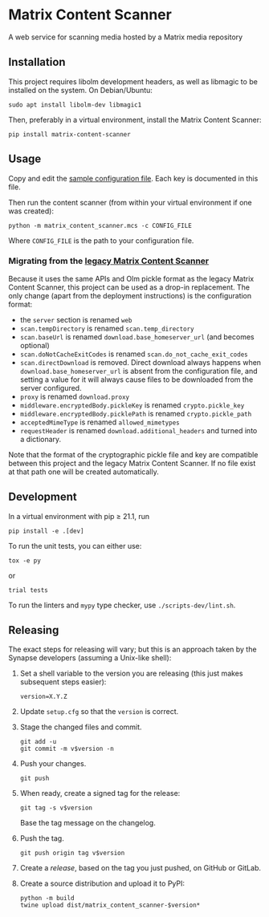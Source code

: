 # Matrix Content Scanner

A web service for scanning media hosted by a Matrix media repository

## Installation

This project requires libolm development headers, as well as libmagic to be installed on
the system. On Debian/Ubuntu:

```commandline
sudo apt install libolm-dev libmagic1
```

Then, preferably in a virtual environment, install the Matrix Content Scanner:

```commandline
pip install matrix-content-scanner
```

## Usage

Copy and edit the [sample configuration file](https://github.com/matrix-org/matrix-content-scanner-python/blob/main/config.sample.yaml).
Each key is documented in this file.

Then run the content scanner (from within your virtual environment if one was created):

```commandline
python -m matrix_content_scanner.mcs -c CONFIG_FILE
```

Where `CONFIG_FILE` is the path to your configuration file.

### Migrating from the [legacy Matrix Content Scanner](https://github.com/matrix-org/matrix-content-scanner)

Because it uses the same APIs and Olm pickle format as the legacy Matrix Content Scanner,
this project can be used as a drop-in replacement. The only change (apart from the
deployment instructions) is the configuration format:

* the `server` section is renamed `web`
* `scan.tempDirectory` is renamed `scan.temp_directory`
* `scan.baseUrl` is renamed `download.base_homeserver_url` (and becomes optional)
* `scan.doNotCacheExitCodes` is renamed `scan.do_not_cache_exit_codes`
* `scan.directDownload` is removed. Direct download always happens when `download.base_homeserver_url`
  is absent from the configuration file, and setting a value for it will always cause files to be
  downloaded from the server configured.
* `proxy` is renamed `download.proxy`
* `middleware.encryptedBody.pickleKey` is renamed `crypto.pickle_key`
* `middleware.encryptedBody.picklePath` is renamed `crypto.pickle_path`
* `acceptedMimeType` is renamed `allowed_mimetypes`
* `requestHeader` is renamed `download.additional_headers` and turned into a dictionary.

Note that the format of the cryptographic pickle file and key are compatible between this
project and the legacy Matrix Content Scanner. If no file exist at that path one will be
created automatically.

## Development

In a virtual environment with pip ≥ 21.1, run
```shell
pip install -e .[dev]
```

To run the unit tests, you can either use:
```shell
tox -e py
```
or
```shell
trial tests
```

To run the linters and `mypy` type checker, use `./scripts-dev/lint.sh`.


## Releasing

The exact steps for releasing will vary; but this is an approach taken by the
Synapse developers (assuming a Unix-like shell):

 1. Set a shell variable to the version you are releasing (this just makes
    subsequent steps easier):
    ```shell
    version=X.Y.Z
    ```

 2. Update `setup.cfg` so that the `version` is correct.

 3. Stage the changed files and commit.
    ```shell
    git add -u
    git commit -m v$version -n
    ```

 4. Push your changes.
    ```shell
    git push
    ```

 5. When ready, create a signed tag for the release:
    ```shell
    git tag -s v$version
    ```
    Base the tag message on the changelog.

 6. Push the tag.
    ```shell
    git push origin tag v$version
    ```

 7. Create a *release*, based on the tag you just pushed, on GitHub or GitLab.

 8. Create a source distribution and upload it to PyPI:
    ```shell
    python -m build
    twine upload dist/matrix_content_scanner-$version*
    ```
